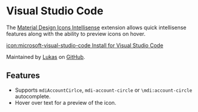 # Visual Studio Code

The [Material Design Icons Intellisense](https://marketplace.visualstudio.com/items?itemName=lukas-tr.materialdesignicons-intellisense) extension allows quick intellisense features along with the ability to preview icons on hover.

<a href="https://marketplace.visualstudio.com/items?itemName=lukas-tr.materialdesignicons-intellisense" class="button">icon:microsoft-visual-studio-code Install for Visual Studio Code</a>

Maintained by [Lukas](https://github.com/lukas-tr) on [GitHub](https://github.com/lukas-tr/vscode-materialdesignicons-intellisense).

## Features

- Supports `mdiAccountCirlce`, `mdi-account-circle` or `\mdi:account-circle` autocomplete.
- Hover over text for a preview of the icon.
